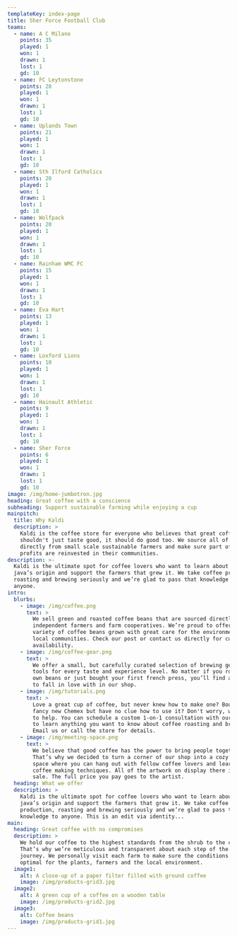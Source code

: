 ```yaml
---
templateKey: index-page
title: Sher Force Football Club
teams:
  - name: A C Milano
    points: 35
    played: 1
    won: 1
    drawn: 1
    lost: 1
    gd: 10
  - name: FC Leytonstone
    points: 28
    played: 1
    won: 1
    drawn: 1
    lost: 1
    gd: 10
  - name: Uplands Town
    points: 21
    played: 1
    won: 1
    drawn: 1
    lost: 1
    gd: 10
  - name: Sth Ilford Catholics
    points: 20
    played: 1
    won: 1
    drawn: 1
    lost: 1
    gd: 10
  - name: Wolfpack
    points: 20
    played: 1
    won: 1
    drawn: 1
    lost: 1
    gd: 10
  - name: Rainham WMC FC
    points: 15
    played: 1
    won: 1
    drawn: 1
    lost: 1
    gd: 10
  - name: Eva Hart
    points: 13
    played: 1
    won: 1
    drawn: 1
    lost: 1
    gd: 10
  - name: Loxford Lions
    points: 10
    played: 1
    won: 1
    drawn: 1
    lost: 1
    gd: 10
  - name: Hainault Athletic
    points: 9
    played: 1
    won: 1
    drawn: 1
    lost: 1
    gd: 10
  - name: Sher Force
    points: 6
    played: 1
    won: 1
    drawn: 1
    lost: 1
    gd: 10
image: /img/home-jumbotron.jpg
heading: Great coffee with a conscience
subheading: Support sustainable farming while enjoying a cup
mainpitch:
  title: Why Kaldi
  description: >
    Kaldi is the coffee store for everyone who believes that great coffee
    shouldn't just taste good, it should do good too. We source all of our beans
    directly from small scale sustainable farmers and make sure part of the
    profits are reinvested in their communities.
description: >-
  Kaldi is the ultimate spot for coffee lovers who want to learn about their
  java’s origin and support the farmers that grew it. We take coffee production,
  roasting and brewing seriously and we’re glad to pass that knowledge to
  anyone.
intro:
  blurbs:
    - image: /img/coffee.png
      text: >
        We sell green and roasted coffee beans that are sourced directly from
        independent farmers and farm cooperatives. We’re proud to offer a
        variety of coffee beans grown with great care for the environment and
        local communities. Check our post or contact us directly for current
        availability.
    - image: /img/coffee-gear.png
      text: >
        We offer a small, but carefully curated selection of brewing gear and
        tools for every taste and experience level. No matter if you roast your
        own beans or just bought your first french press, you’ll find a gadget
        to fall in love with in our shop.
    - image: /img/tutorials.png
      text: >
        Love a great cup of coffee, but never knew how to make one? Bought a
        fancy new Chemex but have no clue how to use it? Don't worry, we’re here
        to help. You can schedule a custom 1-on-1 consultation with our baristas
        to learn anything you want to know about coffee roasting and brewing.
        Email us or call the store for details.
    - image: /img/meeting-space.png
      text: >
        We believe that good coffee has the power to bring people together.
        That’s why we decided to turn a corner of our shop into a cozy meeting
        space where you can hang out with fellow coffee lovers and learn about
        coffee making techniques. All of the artwork on display there is for
        sale. The full price you pay goes to the artist.
  heading: What we offer
  description: >
    Kaldi is the ultimate spot for coffee lovers who want to learn about their
    java’s origin and support the farmers that grew it. We take coffee
    production, roasting and brewing seriously and we’re glad to pass that
    knowledge to anyone. This is an edit via identity...
main:
  heading: Great coffee with no compromises
  description: >
    We hold our coffee to the highest standards from the shrub to the cup.
    That’s why we’re meticulous and transparent about each step of the coffee’s
    journey. We personally visit each farm to make sure the conditions are
    optimal for the plants, farmers and the local environment.
  image1:
    alt: A close-up of a paper filter filled with ground coffee
    image: /img/products-grid3.jpg
  image2:
    alt: A green cup of a coffee on a wooden table
    image: /img/products-grid2.jpg
  image3:
    alt: Coffee beans
    image: /img/products-grid1.jpg
---
```

